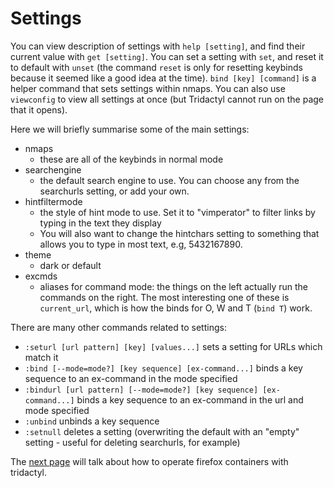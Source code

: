 # Settings

You can view description of settings with `help [setting]`, and find their current value with `get [setting]`. You can set a setting with `set`, and reset it to default with `unset` (the command `reset` is only for resetting keybinds because it seemed like a good idea at the time). `bind [key] [command]` is a helper command that sets settings within nmaps. You can also use `viewconfig` to view all settings at once (but Tridactyl cannot run on the page that it opens).

Here we will briefly summarise some of the main settings:

-   nmaps
    -   these are all of the keybinds in normal mode
-   searchengine
    -   the default search engine to use. You can choose any from the searchurls setting, or add your own.
-   hintfiltermode
    -   the style of hint mode to use. Set it to "vimperator" to filter links by typing in the text they display
    -   You will also want to change the hintchars setting to something that allows you to type in most text, e.g, 5432167890.
-   theme
    -   dark or default
-   excmds
    -   aliases for command mode: the things on the left actually run the commands on the right. The most interesting one of these is `current_url`, which is how the binds for O, W and T (`bind T`) work.

There are many other commands related to settings:

-   `:seturl [url pattern] [key] [values...]` sets a setting for URLs which match it
-   `:bind [--mode=mode?] [key sequence] [ex-command...]` binds a key sequence to an ex-command in the mode specified
-   `:bindurl [url pattern] [--mode=mode?] [key sequence] [ex-command...]` binds a key sequence to an ex-command in the url and mode specified
-   `:unbind` unbinds a key sequence
-   `:setnull` deletes a setting (overwriting the default with an "empty" setting - useful for deleting searchurls, for example)

The [next page](./6-containers.html) will talk about how to operate firefox containers with tridactyl. <a href='./4-command_mode.html' rel="prev"></a>
